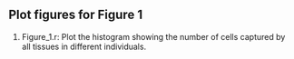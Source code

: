 ## Plot figures for Figure 1

1. Figure_1.r: Plot the histogram showing the number of cells captured by all tissues in different individuals.